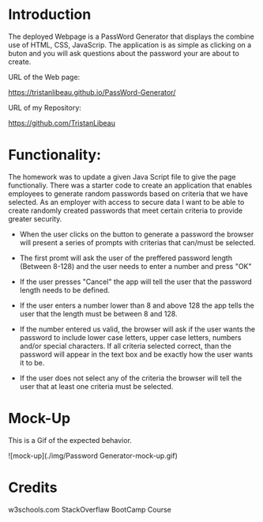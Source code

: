 # Introduction

The deployed Webpage is a PassWord Generator that displays the combine use of HTML, CSS, JavaScrip. The application is as simple as clicking on a buton and you will ask questions about the password your are about to create.

URL of the Web page:

https://tristanlibeau.github.io/PassWord-Generator/

URL of my Repository:

https://github.com/TristanLibeau


# Functionality:

The homework was to update a given Java Script file to give the page functionaliy. There was a starter code to create an application that enables employees to generate random passwords based on criteria that we have selected. As an employer with access to secure data I want to be able to create randomly created passwords that meet certain criteria to provide greater security.

*   When the user clicks on the button to generate a password the browser will present a series of prompts with criterias that can/must be selected.

*   The first promt will ask the user of the preffered password length (Between 8-128) and the user needs to enter a number and press "OK"

*   If the user presses "Cancel" the app will tell the user that the password length needs to be defined.

*   If the user enters a number lower than 8 and above 128 the app tells the user that the length must be between 8 and 128.

*   If the number entered us valid, the browser will ask if the user wants the password to include lower case letters, upper case letters, numbers and/or special characters. If all criteria selected correct, than the password will appear in the text box and be exactly how the user wants it to be.

*   If the user does not select any of the criteria the browser will tell the user that at least one criteria must be selected.

# Mock-Up

This is a Gif of the expected behavior.

![mock-up](./img/Password Generator-mock-up.gif)

# Credits

w3schools.com
StackOverflaw
BootCamp Course


